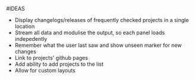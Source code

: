 #IDEAS

-  Display changelogs/releases of frequently checked projects in a single location
-  Stream all data and modulise the output, so each panel loads indepedently
-  Remember what the user last saw and show unseen marker for new changes
-  Link to projects' github pages
-  Add ability to add projects to the list
-  Allow for custom layouts
